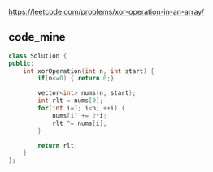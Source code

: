 
https://leetcode.com/problems/xor-operation-in-an-array/

## code_mine

```cpp
class Solution {
public:
    int xorOperation(int n, int start) {
        if(n<=0) { return 0;}

        vector<int> nums(n, start);
        int rlt = nums[0];
        for(int i=1; i<n; ++i) {
            nums[i] += 2*i;
            rlt ^= nums[i];
        }

        return rlt;
    }
};
```
